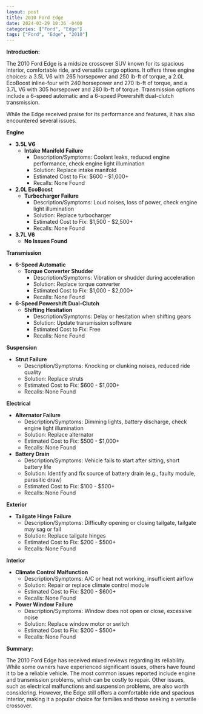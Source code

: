 ```yaml
---
layout: post
title: 2010 Ford Edge
date: 2024-03-29 10:36 -0400
categories: ["Ford", "Edge"]
tags: ["Ford", "Edge", "2010"]
---
```

**Introduction:**

The 2010 Ford Edge is a midsize crossover SUV known for its spacious interior, comfortable ride, and versatile cargo options. It offers three engine choices: a 3.5L V6 with 265 horsepower and 250 lb-ft of torque, a 2.0L EcoBoost inline-four with 240 horsepower and 270 lb-ft of torque, and a 3.7L V6 with 305 horsepower and 280 lb-ft of torque. Transmission options include a 6-speed automatic and a 6-speed Powershift dual-clutch transmission.

While the Edge received praise for its performance and features, it has also encountered several issues.

**Engine**

* **3.5L V6**
    * **Intake Manifold Failure**
        * Description/Symptoms: Coolant leaks, reduced engine performance, check engine light illumination
        * Solution: Replace intake manifold
        * Estimated Cost to Fix: $600 - $1,000+
        * Recalls: None Found
* **2.0L EcoBoost**
    * **Turbocharger Failure**
        * Description/Symptoms: Loud noises, loss of power, check engine light illumination
        * Solution: Replace turbocharger
        * Estimated Cost to Fix: $1,500 - $2,500+
        * Recalls: None Found
* **3.7L V6**
    * **No Issues Found**

**Transmission**

* **6-Speed Automatic**
    * **Torque Converter Shudder**
        * Description/Symptoms: Vibration or shudder during acceleration
        * Solution: Replace torque converter
        * Estimated Cost to Fix: $1,000 - $2,000+
        * Recalls: None Found
* **6-Speed Powershift Dual-Clutch**
    * **Shifting Hesitation**
        * Description/Symptoms: Delay or hesitation when shifting gears
        * Solution: Update transmission software
        * Estimated Cost to Fix: Free
        * Recalls: None Found

**Suspension**

* **Strut Failure**
    * Description/Symptoms: Knocking or clunking noises, reduced ride quality
    * Solution: Replace struts
    * Estimated Cost to Fix: $600 - $1,000+
    * Recalls: None Found

**Electrical**

* **Alternator Failure**
    * Description/Symptoms: Dimming lights, battery discharge, check engine light illumination
    * Solution: Replace alternator
    * Estimated Cost to Fix: $500 - $1,000+
    * Recalls: None Found
* **Battery Drain**
    * Description/Symptoms: Vehicle fails to start after sitting, short battery life
    * Solution: Identify and fix source of battery drain (e.g., faulty module, parasitic draw)
    * Estimated Cost to Fix: $100 - $500+
    * Recalls: None Found

**Exterior**

* **Tailgate Hinge Failure**
    * Description/Symptoms: Difficulty opening or closing tailgate, tailgate may sag or fall
    * Solution: Replace tailgate hinges
    * Estimated Cost to Fix: $200 - $500+
    * Recalls: None Found

**Interior**

* **Climate Control Malfunction**
    * Description/Symptoms: A/C or heat not working, insufficient airflow
    * Solution: Repair or replace climate control module
    * Estimated Cost to Fix: $200 - $600+
    * Recalls: None Found
* **Power Window Failure**
    * Description/Symptoms: Window does not open or close, excessive noise
    * Solution: Replace window motor or switch
    * Estimated Cost to Fix: $200 - $500+
    * Recalls: None Found

**Summary:**

The 2010 Ford Edge has received mixed reviews regarding its reliability. While some owners have experienced significant issues, others have found it to be a reliable vehicle. The most common issues reported include engine and transmission problems, which can be costly to repair. Other issues, such as electrical malfunctions and suspension problems, are also worth considering. However, the Edge still offers a comfortable ride and spacious interior, making it a popular choice for families and those seeking a versatile crossover.
